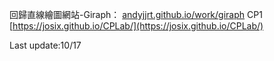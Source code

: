 
回歸直線繪圖網站-Giraph：
[andyjjrt.github.io/work/giraph](/work/giraph)
CP1
[https://josix.github.io/CPLab/](https://josix.github.io/CPLab/)

Last update:10/17
